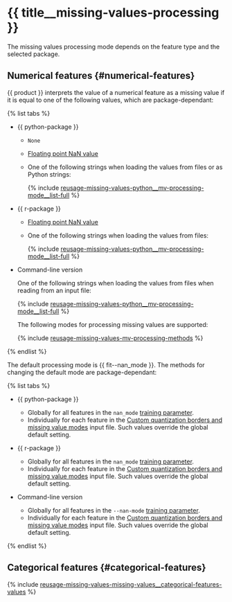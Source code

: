 # {{ title__missing-values-processing }}

The missing values processing mode depends on the feature type and the selected package.


## Numerical features {#numerical-features}

{{ product }} interprets the value of a numerical feature as a missing value if it is equal to one of the following values, which are package-dependant:

{% list tabs %}

- {{ python-package }}

    - `None`
    - [Floating point NaN value](https://en.wikipedia.org/wiki/NaN)
    - One of the following strings when loading the values from files or as Python strings:

        {% include [reusage-missing-values-python__mv-processing-mode__list-full](../_includes/work_src/reusage-missing-values/python__mv-processing-mode__list-full.md) %}

- {{ r-package }}

    - [Floating point NaN value](https://en.wikipedia.org/wiki/NaN)
    - One of the following strings when loading the values from files:

        {% include [reusage-missing-values-python__mv-processing-mode__list-full](../_includes/work_src/reusage-missing-values/python__mv-processing-mode__list-full.md) %}

- Command-line version

  One of the following strings when loading the values from files when reading from an input file:

  {% include [reusage-missing-values-python__mv-processing-mode__list-full](../_includes/work_src/reusage-missing-values/python__mv-processing-mode__list-full.md) %}

  The following modes for processing missing values are supported:

  {% include [reusage-missing-values-mv-processing-methods](../_includes/work_src/reusage-missing-values/mv-processing-methods.md) %}

{% endlist %}

The default processing mode is {{ fit--nan_mode }}. The methods for changing the default mode are package-dependant:

{% list tabs %}

- {{ python-package }}

    - Globally for all features in the `nan_mode` [training parameter](../references/training-parameters/index.md).
    - Individually for each feature in the [Custom quantization borders and missing value modes](../concepts/input-data_custom-borders.md) input file. Such values override the global default setting.

-  {{ r-package }}

    - Globally for all features in the `nan_mode` [training parameter](../references/training-parameters/index.md).
    - Individually for each feature in the [Custom quantization borders and missing value modes](../concepts/input-data_custom-borders.md) input file. Such values override the global default setting.

- Command-line version

    - Globally for all features in the `--nan-mode` [training parameter](../references/training-parameters/index.md).
    - Individually for each feature in the [Custom quantization borders and missing value modes](../concepts/input-data_custom-borders.md) input file. Such values override the global default setting.

{% endlist %}

## Categorical features {#categorical-features}

{% include [reusage-missing-values-missing-values__categorical-features-values](../_includes/work_src/reusage-missing-values/missing-values__categorical-features-values.md) %}
